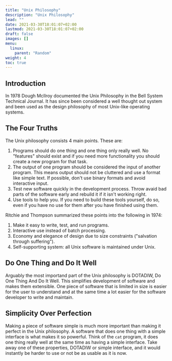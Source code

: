 ```yaml
---
title: "Unix Philosophy"
description: "Unix Philosophy"
lead: ""
date: 2021-03-30T18:01:07+02:00
lastmod: 2021-03-30T18:01:07+02:00
draft: false 
images: []
menu: 
  linux:
    parent: "Random"
weight: 4 
toc: true
---
```


## Introduction

In 1978 Dough Mcllroy documented the Unix Philosophy in the Bell System Technical Journal. It has since been considered a well thought out system and been used as the design philosophy of most Unix-like operating systems. 

## The Four Truths

The Unix philosophy consists 4 main points. These are:
1. Programs should do one thing and one thing only really well. No "features" should exist and if you need more functionality you should create a new program for that task.
2. The output of one program should be considered the input of another program. This means output should not be cluttered and use a format like simple text. If possible, don't use binary formats and avoid interactive input.
3. Test new software quickly in the development process. Throw avaid bad parts of the software early and rebuild it if it isn't working right.
4. Use tools to help you. If you need to build these tools yourself, do so, even if you have no use for them after you have finished using them.

Ritchie and Thompson summarized these points into the following in 1974:
1. Make it easy to write, test, and run programs.
2. Interactive use instead of batch processing.
3. Economy and elegance of design due to size constraints ("salvation through suffering").
4. Self-supporting system: all Unix software is maintained under Unix.

## Do One Thing and Do It Well

Arguably the most importand part of the Unix philosophy is DOTADIW, Do One Thing And Do It Well. This simplifies development of software and makes them extensible. One piece of software that is limited in size is easier for the user to understand and at the same time a lot easier for the software developer to write and maintain. 

## Simplicity Over Perfection

Making a piece of software simple is much more important than making it perfect in the Unix philosophy. A software that does one thing with a simple interface is what makes it so powerful. Think of the `cat` program, it does one thing really well at the same time as having a simple interface. Take away one of these properties, DOTADIW or simple interface, and it would instantly be harder to use or not be as usable as it is now.
